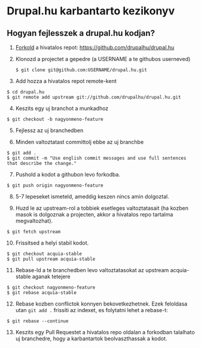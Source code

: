# Drupal.hu karbantarto kezikonyv

## Hogyan fejlesszek a drupal.hu kodjan?

1. [Forkold](http://help.github.com/fork-a-repo/) a hivatalos repot: https://github.com/drupalhu/drupal.hu

2. Klonozd a projectet a gepedre (a USERNAME a te githubos userneved)

	```
	$ git clone git@github.com:USERNAME/drupal.hu.git
	```

3. Add hozza a hivatalos repot remote-kent

```
$ cd drupal.hu
$ git remote add upstream git://github.com/drupalhu/drupal.hu.git
```

4. Keszits egy uj branchot a munkadhoz

```
$ git checkout -b nagyonmeno-feature
```

5. Fejlessz az uj branchedben

6. Minden valtoztatast committolj ebbe az uj branchbe

```
$ git add .
$ git commit -m "Use english commit messages and use full sentences that describe the change."
```

7. Pushold a kodot a githubon levo forkodba.

```
$ git push origin nagyonmeno-feature
```

8. 5-7 lepeseket ismeteld, ameddig keszen nincs amin dolgoztal.

9. Huzd le az upstream-rol a tobbiek esetleges valtoztatasait (ha kozben masok is dolgoznak a projecten, akkor a hivatalos repo tartalma megvaltozhat).

```
$ git fetch upstream
```

10. Frissitsed a helyi stabil kodot.

```
$ git checkout acquia-stable
$ git pull upstream acquia-stable
```

11. Rebase-ld a te branchedben levo valtoztatasokat az upstream acquia-stable aganak tetejere

```
$ git checkout nagyonmeno-feature
$ git rebase acquia-stable
```

12. Rebase kozben conflictok konnyen bekovetkezhetnek. Ezek feloldasa utan ``git add .`` frissiti az indexet, es folytatni lehet a rebase-t:

```
$ git rebase --continue
```

13. Keszits egy Pull Requestet a hivatalos repo oldalan a forkodban talalhato uj branchedre, hogy a karbantartok beolvaszthassak a kodot.
